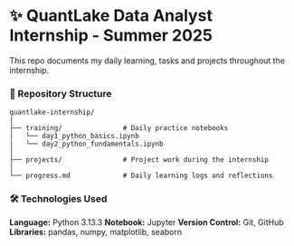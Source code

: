 # ✨ QuantLake Data Analyst Internship - Summer 2025

This repo documents my daily learning, tasks and projects throughout the internship.

### 📁 Repository Structure

```
quantlake-internship/
│
├── training/               # Daily practice notebooks
│   └── day1_python_basics.ipynb
|   └── day2_python_fundamentals.ipynb 
│
├── projects/               # Project work during the internship
│
└── progress.md             # Daily learning logs and reflections
```

### 🛠️ Technologies Used

**Language:** Python 3.13.3
**Notebook:** Jupyter
**Version Control:** Git, GitHub
**Libraries:** pandas, numpy, matplotlib, seaborn
